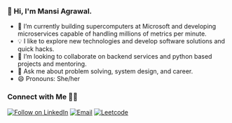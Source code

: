 <!--
**mansi1597/mansi1597** is a ✨ _special_ ✨ repository because its `README.md` (this file) appears on your GitHub profile.
-->

### 👋 Hi, I'm Mansi Agrawal. 

- 🔭 I’m currently building supercomputers at Microsoft and developing microservices capable of handling millions of metrics per minute.
- 💡 I like to explore new technologies and develop software solutions and quick hacks.
- 👯 I’m looking to collaborate on backend services and python based projects and mentoring.
- 💬 Ask me about problem solving, system design, and career.
- 😄 Pronouns: She/her

### Connect with Me 🤝🏻
  <a href="https://www.linkedin.com/in/mansi-agrawal-1501/"><img title="Follow on LinkedIn" src="https://img.shields.io/badge/LinkedIn-0077B5?style=for-the-badge&logo=linkedin&logoColor=white"/></a>
  <a href="mailto:mansiagrawal.1597@gmail.com"><img title="Email" src="https://img.shields.io/badge/Gmail-D14836?style=for-the-badge&logo=gmail&logoColor=white"/></a> 
  <a href="https://leetcode.com/mansi_ag/"><img title="Leetcode" src="https://img.shields.io/badge/Leetcode-F9A825?style=for-the-badge&logo=leetcode&logoColor=white"/></a>  
  
